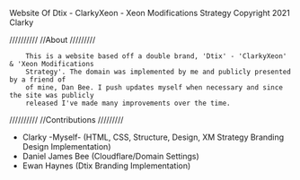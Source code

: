 Website Of Dtix - ClarkyXeon - Xeon Modifications Strategy
Copyright 2021 Clarky

//////////
//About
/////////

		This is a website based off a double brand, 'Dtix' - 'ClarkyXeon' & 'Xeon Modifications
        Strategy'. The domain was implemented by me and publicly presented by a friend of
		of mine, Dan Bee. I push updates myself when necessary and since the site was publicly
		released I've made many improvements over the time.

//////////
//Contributions
/////////

- Clarky -Myself- (HTML, CSS, Structure, Design, XM Strategy Branding Design Implementation)
- Daniel James Bee (Cloudflare/Domain Settings)
- Ewan Haynes (Dtix Branding Implementation)
